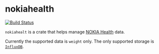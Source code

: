 # nokiahealth

[![Build Status](https://travis-ci.org/zoranzaric/nokiahealth-rs.svg?branch=master)](https://travis-ci.org/zoranzaric/nokiahealth-rs)

`nokiahealt` is a crate that helps manage
[NOKIA Health](https://health.nokia.com) data.

Currently the supported data is `weight` only.  The only supported storage
is [`InfluxDB`](https://www.influxdata.com/time-series-platform/influxdb/).
